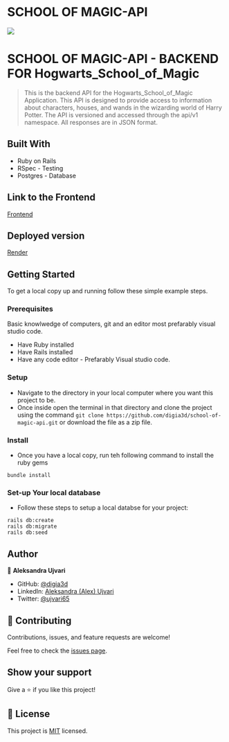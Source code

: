 # SCHOOL OF MAGIC-API

![](https://img.shields.io/badge/Microverse-blueviolet)

# SCHOOL OF MAGIC-API - BACKEND FOR Hogwarts_School_of_Magic

> This is the backend API for the Hogwarts_School_of_Magic Application. This API is designed to provide access to information about characters, houses, and wands in the wizarding world of Harry Potter. The API is versioned and accessed through the api/v1 namespace. All responses are in JSON format.

## Built With
- Ruby on Rails 
- RSpec - Testing
- Postgres - Database

## Link to the Frontend
[Frontend](https://github.com/digia3d/Hogwarts_School_of_Magic)


## Deployed version
[Render](https://school-of-magic-api.onrender.com)


## Getting Started
To get a local copy up and running follow these simple example steps.

### Prerequisites
Basic knowlwedge of computers, git and an editor most prefarably visual studio code.

- Have Ruby installed
- Have Rails installed
- Have any code editor - Prefarably Visual studio code.

### Setup
- Navigate to the directory in your local computer where you want this project to be.
- Once inside open the terminal in that directory and clone the project using the command `git clone https://github.com/digia3d/school-of-magic-api.git` or download the file as a zip file. 

### Install
- Once you have a local copy, run teh following command to install the ruby gems 

```
bundle install
```
### Set-up Your local database

- Follow these steps to setup a local databse for your project: 

```
rails db:create
rails db:migrate
rails db:seed
```

## Author

👤 **Aleksandra Ujvari**

- GitHub: [@digia3d](https://github.com/digia3d)
- LinkedIn: [Aleksandra (Alex) Ujvari](https://www.linkedin.com/in/aleksandraujvari/) 
- Twitter: [@ujvari65](https://twitter.com/ujvari65)


## 🤝 Contributing

Contributions, issues, and feature requests are welcome!

Feel free to check the [issues page](https://github.com/digia3d/school_of_magic_api/issues).

## Show your support

Give a ⭐️ if you like this project!

## 📝 License

This project is [MIT](./MIT.md) licensed.
